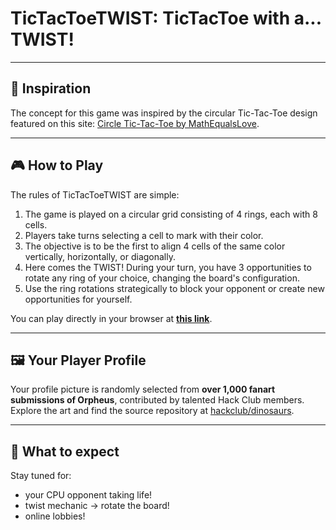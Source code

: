 # TicTacToeTWIST: TicTacToe with a... TWIST!

---

## 🎨 Inspiration

The concept for this game was inspired by the circular Tic-Tac-Toe design featured on this site: [Circle Tic-Tac-Toe by MathEqualsLove](https://mathequalslove.net/circle-tic-tac-toe/).

---

## 🎮 How to Play

The rules of TicTacToeTWIST are simple:

1. The game is played on a circular grid consisting of 4 rings, each with 8 cells.
2. Players take turns selecting a cell to mark with their color.
3. The objective is to be the first to align 4 cells of the same color vertically, horizontally, or diagonally.
4. Here comes the TWIST! During your turn, you have 3 opportunities to rotate any ring of your choice, changing the board's configuration.
5. Use the ring rotations strategically to block your opponent or create new opportunities for yourself.

You can play directly in your browser at **[this link](https://domakingo.github.io/Circle_TicTacToe/index.html)**.

---

## 🖼️ Your Player Profile

Your profile picture is randomly selected from **over 1,000 fanart submissions of Orpheus**, contributed by talented Hack Club members. Explore the art and find the source repository at [hackclub/dinosaurs](https://github.com/hackclub/dinosaurs).

---

## 🤔 What to expect

Stay tuned for: 
- your CPU opponent taking life!
- twist mechanic -> rotate the board!
- online lobbies!
